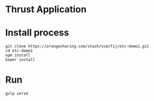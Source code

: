 # Thrust Application

# Install process
```
git clone https://orangesharing.com/stash/scm/fij/etc-demo1.git
cd etc-demo1
npm install
bower install

```
# Run
```
gulp serve
```
